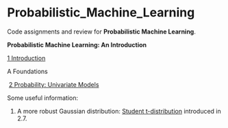 # Probabilistic_Machine_Learning

Code assignments and review for **Probabilistic Machine Learning**.



**Probabilistic Machine Learning: An Introduction**

[1 Introduction](PML_An_Introduction/1_Introduction.md)

A Foundations

​	[2 Probability: Univariate Models](PML_An_Introduction/A_Foundations/2_Probability_Univariate_Models.md)



Some useful information:

1. A more robust Gaussian distribution: [Student t-distribution](PML_An_Introduction/A_Foundations/2_Probability_Univariate_Models.md) introduced in 2.7.
